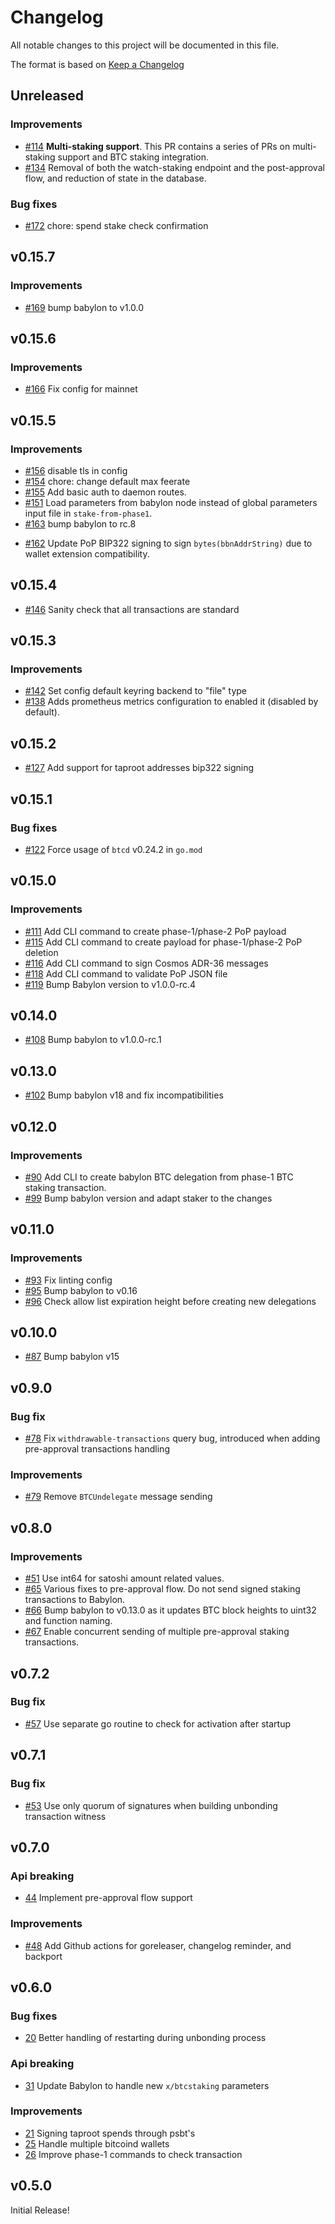 <!--
Guiding Principles:

Changelogs are for humans, not machines.
There should be an entry for every single version.
The same types of changes should be grouped.
Versions and sections should be linkable.
The latest version comes first.
The release date of each version is displayed.
Mention whether you follow Semantic Versioning.

Usage:

Change log entries are to be added to the Unreleased section under the
appropriate stanza (see below). Each entry should have following format:

* [#PullRequestNumber](PullRequestLink) message

Types of changes (Stanzas):

"Features" for new features.
"Improvements" for changes in existing functionality.
"Deprecated" for soon-to-be removed features.
"Bug Fixes" for any bug fixes.
"Client Breaking" for breaking CLI commands and REST routes used by end-users.
"API Breaking" for breaking exported APIs used by developers building on SDK.
Ref: https://keepachangelog.com/en/1.0.0/
-->

# Changelog

All notable changes to this project will be documented in this file.

The format is based on [Keep a Changelog](https://keepachangelog.com/en/1.0.0/)

## Unreleased

### Improvements

* [#114](https://github.com/babylonlabs-io/btc-staker/pull/114) **Multi-staking support**.
This PR contains a series of PRs on multi-staking support and BTC staking integration.
* [#134](https://github.com/babylonlabs-io/btc-staker/pull/134) Removal of both the watch-staking
endpoint and the post-approval flow, and reduction of state in the database.

### Bug fixes

* [#172](https://github.com/babylonlabs-io/btc-staker/pull/172) chore: spend stake check confirmation

## v0.15.7

### Improvements

* [#169](https://github.com/babylonlabs-io/btc-staker/pull/169) bump babylon to v1.0.0

## v0.15.6

### Improvements

* [#166](https://github.com/babylonlabs-io/btc-staker/pull/166) Fix config for
mainnet

## v0.15.5

### Improvements

* [#156](https://github.com/babylonlabs-io/btc-staker/pull/156) disable tls in config
* [#154](https://github.com/babylonlabs-io/btc-staker/pull/154) chore: change default max feerate
* [#155](https://github.com/babylonlabs-io/btc-staker/pull/155) Add basic auth to daemon routes.
* [#151](https://github.com/babylonlabs-io/btc-staker/pull/151) Load parameters from
babylon node instead of global parameters input file in `stake-from-phase1`.
* [#163](https://github.com/babylonlabs-io/btc-staker/pull/163) bump babylon to rc.8
- [#162](https://github.com/babylonlabs-io/btc-staker/pull/162) Update PoP BIP322 signing
to sign `bytes(bbnAddrString)` due to wallet extension compatibility.

## v0.15.4

* [#146](https://github.com/babylonlabs-io/btc-staker/pull/146) Sanity check that all transactions are standard

## v0.15.3

### Improvements

* [#142](https://github.com/babylonlabs-io/btc-staker/pull/142) Set config default
keyring backend to "file" type
* [#138](https://github.com/babylonlabs-io/btc-staker/pull/138) Adds prometheus metrics
configuration to enabled it (disabled by default).

## v0.15.2

* [#127](https://github.com/babylonlabs-io/btc-staker/pull/127) Add support for
taproot addresses bip322 signing

## v0.15.1

### Bug fixes

- [#122](https://github.com/babylonlabs-io/btc-staker/pull/122) Force usage of
`btcd` v0.24.2 in `go.mod`

## v0.15.0

### Improvements
- [#111](https://github.com/babylonlabs-io/btc-staker/pull/111) Add CLI command
to create phase-1/phase-2 PoP payload
- [#115](https://github.com/babylonlabs-io/btc-staker/pull/115) Add CLI command
to create payload for phase-1/phase-2 PoP deletion
- [#116](https://github.com/babylonlabs-io/btc-staker/pull/116) Add CLI command
to sign Cosmos ADR-36 messages
- [#118](https://github.com/babylonlabs-io/btc-staker/pull/118) Add CLI command
to validate PoP JSON file
- [#119](https://github.com/babylonlabs-io/btc-staker/pull/119) Bump Babylon version
to v1.0.0-rc.4

## v0.14.0

* [#108](https://github.com/babylonlabs-io/btc-staker/pull/108) Bump babylon to v1.0.0-rc.1

## v0.13.0

* [#102](https://github.com/babylonlabs-io/btc-staker/pull/102) Bump babylon v18
and fix incompatibilities

## v0.12.0

### Improvements

* [#90](https://github.com/babylonlabs-io/btc-staker/pull/90) Add CLI to create
babylon BTC delegation from phase-1 BTC staking transaction.
* [#99](https://github.com/babylonlabs-io/btc-staker/pull/99) Bump babylon version
and adapt staker to the changes

## v0.11.0

### Improvements

* [#93](https://github.com/babylonlabs-io/btc-staker/pull/93) Fix linting config
* [#95](https://github.com/babylonlabs-io/btc-staker/pull/95) Bump babylon to v0.16
* [#96](https://github.com/babylonlabs-io/btc-staker/pull/96) Check allow list
expiration height before creating new delegations

## v0.10.0

* [#87](https://github.com/babylonlabs-io/btc-staker/pull/87) Bump babylon v15

## v0.9.0

### Bug fix

* [#78](https://github.com/babylonlabs-io/btc-staker/pull/78) Fix
`withdrawable-transactions` query bug, introduced when adding pre-approval
transactions handling

### Improvements

* [#79](https://github.com/babylonlabs-io/btc-staker/pull/79) Remove `BTCUndelegate`
message sending

## v0.8.0

### Improvements

* [#51](https://github.com/babylonlabs-io/btc-staker/pull/51) Use int64
  for satoshi amount related values.
* [#65](https://github.com/babylonlabs-io/btc-staker/pull/65) Various fixes to
pre-approval flow. Do not send signed staking transactions to Babylon.
* [#66](https://github.com/babylonlabs-io/btc-staker/pull/66) Bump babylon to
v0.13.0 as it updates BTC block heights to uint32 and function naming.
* [#67](https://github.com/babylonlabs-io/btc-staker/pull/67) Enable concurrent
sending of multiple pre-approval staking transactions.

## v0.7.2

### Bug fix

* [#57](https://github.com/babylonlabs-io/btc-staker/pull/57) Use separate go
routine to check for activation after startup

## v0.7.1

### Bug fix

- [#53](https://github.com/babylonlabs-io/btc-staker/pull/53) Use only quorum of
signatures when building unbonding transaction witness

## v0.7.0

### Api breaking

* [44](https://github.com/babylonlabs-io/btc-staker/pull/44) Implement
pre-approval flow support

### Improvements

* [#48](https://github.com/babylonlabs-io/btc-staker/pull/48) Add Github actions
  for goreleaser, changelog reminder, and backport

## v0.6.0

### Bug fixes

* [20](https://github.com/babylonlabs-io/btc-staker/pull/20) Better handling
of restarting during unbonding process

### Api breaking

* [31](https://github.com/babylonlabs-io/btc-staker/pull/31) Update Babylon
to handle new `x/btcstaking` parameters

### Improvements

* [21](https://github.com/babylonlabs-io/btc-staker/pull/21) Signing taproot
spends through psbt's
* [25](https://github.com/babylonlabs-io/btc-staker/pull/25) Handle multiple
bitcoind wallets
* [26](https://github.com/babylonlabs-io/btc-staker/pull/26) Improve phase-1
commands to check transaction


## v0.5.0

Initial Release!
